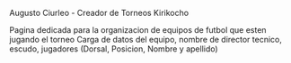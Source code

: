 Augusto Ciurleo - Creador de Torneos Kirikocho

Pagina dedicada para la organizacion de equipos de futbol que esten jugando el torneo
Carga de datos del equipo, nombre de director tecnico, escudo, jugadores (Dorsal, Posicion, Nombre y apellido)
